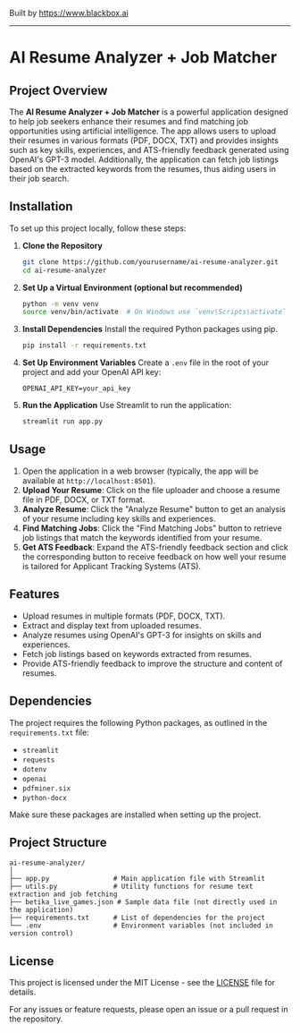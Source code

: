 
Built by https://www.blackbox.ai

---

# AI Resume Analyzer + Job Matcher

## Project Overview

The **AI Resume Analyzer + Job Matcher** is a powerful application designed to help job seekers enhance their resumes and find matching job opportunities using artificial intelligence. The app allows users to upload their resumes in various formats (PDF, DOCX, TXT) and provides insights such as key skills, experiences, and ATS-friendly feedback generated using OpenAI's GPT-3 model. Additionally, the application can fetch job listings based on the extracted keywords from the resumes, thus aiding users in their job search.

## Installation

To set up this project locally, follow these steps:

1. **Clone the Repository**
   ```bash
   git clone https://github.com/yourusername/ai-resume-analyzer.git
   cd ai-resume-analyzer
   ```

2. **Set Up a Virtual Environment (optional but recommended)**
   ```bash
   python -m venv venv
   source venv/bin/activate  # On Windows use `venv\Scripts\activate`
   ```

3. **Install Dependencies**
   Install the required Python packages using pip.
   ```bash
   pip install -r requirements.txt
   ```

4. **Set Up Environment Variables**
   Create a `.env` file in the root of your project and add your OpenAI API key:
   ```
   OPENAI_API_KEY=your_api_key
   ```

5. **Run the Application**
   Use Streamlit to run the application:
   ```bash
   streamlit run app.py
   ```

## Usage

1. Open the application in a web browser (typically, the app will be available at `http://localhost:8501`).
2. **Upload Your Resume**: Click on the file uploader and choose a resume file in PDF, DOCX, or TXT format.
3. **Analyze Resume**: Click the "Analyze Resume" button to get an analysis of your resume including key skills and experiences.
4. **Find Matching Jobs**: Click the "Find Matching Jobs" button to retrieve job listings that match the keywords identified from your resume.
5. **Get ATS Feedback**: Expand the ATS-friendly feedback section and click the corresponding button to receive feedback on how well your resume is tailored for Applicant Tracking Systems (ATS).

## Features

- Upload resumes in multiple formats (PDF, DOCX, TXT).
- Extract and display text from uploaded resumes.
- Analyze resumes using OpenAI's GPT-3 for insights on skills and experiences.
- Fetch job listings based on keywords extracted from resumes.
- Provide ATS-friendly feedback to improve the structure and content of resumes.

## Dependencies

The project requires the following Python packages, as outlined in the `requirements.txt` file:

- `streamlit`
- `requests`
- `dotenv`
- `openai`
- `pdfminer.six`
- `python-docx`

Make sure these packages are installed when setting up the project.

## Project Structure

```
ai-resume-analyzer/
│
├── app.py                # Main application file with Streamlit
├── utils.py              # Utility functions for resume text extraction and job fetching
├── betika_live_games.json # Sample data file (not directly used in the application)
├── requirements.txt      # List of dependencies for the project
└── .env                  # Environment variables (not included in version control)
```

## License

This project is licensed under the MIT License - see the [LICENSE](LICENSE) file for details.

For any issues or feature requests, please open an issue or a pull request in the repository.